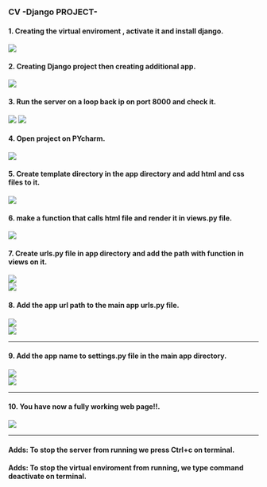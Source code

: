 ### CV -Django PROJECT-

#### **1. Creating the virtual enviroment , activate it and install django.**  
![](https://github.com/abdulrahman102/django1_cv/blob/master/screenshots/1.png)  
  
#### **2. Creating Django project then creating additional app.**  
![](https://github.com/abdulrahman102/django1_cv/blob/master/screenshots/2.png)  


#### **3. Run the server on a loop back ip on port 8000 and check it.**  
![](https://github.com/abdulrahman102/django1_cv/blob/master/screenshots/3.png)
![](https://github.com/abdulrahman102/django1_cv/blob/master/screenshots/4.png)  



#### **4. Open project on PYcharm.**  
![](https://github.com/abdulrahman102/django1_cv/blob/master/screenshots/5.png)


#### **5. Create template directory in the app directory and add html and css files to it.**  
![](https://github.com/abdulrahman102/django1_cv/blob/master/screenshots/6.png) 
  

#### **6. make a function that calls html file and render it in views.py file.**  
![](https://github.com/abdulrahman102/django1_cv/blob/master/screenshots/7.png)  


#### **7. Create urls.py file in app directory and add the path with function in views on it.**  
![](https://github.com/abdulrahman102/django1_cv/blob/master/screenshots/8.png)  
![](https://github.com/abdulrahman102/django1_cv/blob/master/screenshots/9.png)  


#### **8. Add the app url path to the main app urls.py file.**  
![](https://github.com/abdulrahman102/django1_cv/blob/master/screenshots/10.png)  
![](https://github.com/abdulrahman102/django1_cv/blob/master/screenshots/11.png)  

------------

#### **9. Add the app name to settings.py file in the main app directory.**  
![](https://github.com/abdulrahman102/django1_cv/blob/master/screenshots/12.png)  
![](https://github.com/abdulrahman102/django1_cv/blob/master/screenshots/13.png)  

------------

#### **10. You have now a fully working web page!!**.    
![](https://github.com/abdulrahman102/django1_cv/blob/master/screenshots/14.png)  

------------
 
#### **Adds: To stop the server from running we press Ctrl+c on terminal.**  
#### **Adds: To stop the virtual enviroment from running, we type command deactivate on terminal.**  
 